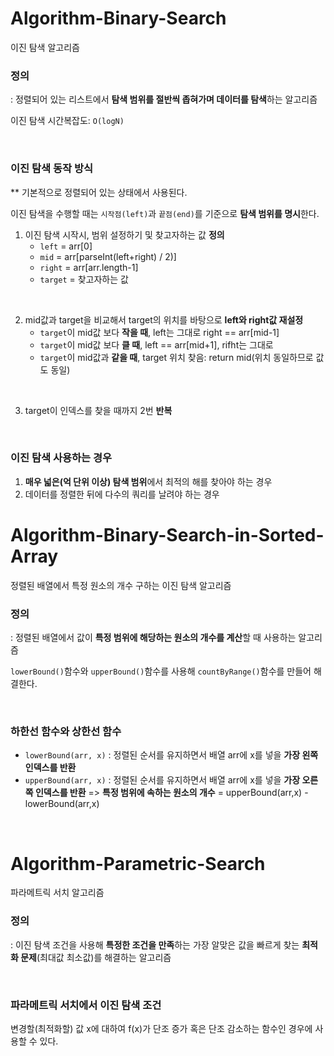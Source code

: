 # Algorithm-Binary-Search
이진 탐색 알고리즘 

### 정의 
: 정렬되어 있는 리스트에서 **탐색 범위를 절반씩 좁혀가며 데이터를 탐색**하는 알고리즘

이진 탐색 시간복잡도: `O(logN)`

<br/>

### 이진 탐색 동작 방식 
** 기본적으로 정렬되어 있는 상태에서 사용된다. 


이진 탐색을 수행할 때는 `시작점(left)`과 `끝점(end)`를 기준으로 **탐색 범위를 명시**한다. 
1. 이진 탐색 시작시, 범위 설정하기 및 찾고자하는 값 **정의**
   - `left` = arr[0]
   - `mid` = arr[parseInt(left+right) / 2)]
   - `right` = arr[arr.length-1]
   - `target` = 찾고자하는 값

<br/>
     
2. mid값과 target을 비교해서 target의 위치를 바탕으로 **left와 right값 재설정**
   - `target`이 mid값 보다 **작을 때**, left는 그대로 right == arr[mid-1]
   - `target`이 mid값 보다 **클 때**, left == arr[mid+1], rifht는 그대로
   - `target`이 mid값과 **같을 때**, target 위치 찾음: return mid(위치 동일하므로 값도 동일)

<br/>
  
3. target이 인덱스를 찾을 때까지 2번 **반복**

<br/>

### 이진 탐색 사용하는 경우
1. **매우 넓은(억 단위 이상) 탐색 범위**에서 최적의 해를 찾아야 하는 경우
2. 데이터를 정렬한 뒤에 다수의 쿼리를 날려야 하는 경우



# Algorithm-Binary-Search-in-Sorted-Array
정렬된 배열에서 특정 원소의 개수 구하는 이진 탐색 알고리즘


### 정의 
: 정렬된 배열에서 값이 **특정 범위에 해당하는 원소의 개수를 계산**할 때 사용하는 알고리즘 


`lowerBound()`함수와 `upperBound()`함수를 사용해 `countByRange()`함수를 만들어 해결한다.

<br/>

### 하한선 함수와 상한선 함수
- `lowerBound(arr, x)` : 정렬된 순서를 유지하면서 배열 arr에 x를 넣을 **가장 왼쪽 인덱스를 반환**
- `upperBound(arr, x)` : 정렬된 순서를 유지하면서 배열 arr에 x를 넣을 **가장 오른쪽 인덱스를 반환**
=> **특정 범위에 속하는 원소의 개수** = upperBound(arr,x) - lowerBound(arr,x)

<br/>

# Algorithm-Parametric-Search
파라메트릭 서치 알고리즘


### 정의 
: 이진 탐색 조건을 사용해 **특정한 조건을 만족**하는 가장 알맞은 값을 빠르게 찾는 **최적화 문제**(최대값 최소값)를 해결하는 알고리즘

<br/>

### 파라메트릭 서치에서 이진 탐색 조건
변경할(최적화할) 값 x에 대하여 f(x)가 단조 증가 혹은 단조 감소하는 함수인 경우에 사용할 수 있다. 


